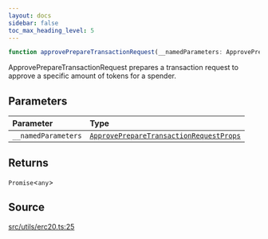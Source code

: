 ```yaml
---
layout: docs
sidebar: false
toc_max_heading_level: 5
---
```


```ts
function approvePrepareTransactionRequest(__namedParameters: ApprovePrepareTransactionRequestProps): Promise<any>
```

ApprovePrepareTransactionRequest prepares a transaction request to approve a
specific amount of tokens for a spender.

## Parameters

| Parameter | Type |
| :------ | :------ |
| `__namedParameters` | [`ApprovePrepareTransactionRequestProps`](../type-aliases/ApprovePrepareTransactionRequestProps.md) |

## Returns

`Promise`\<`any`\>

## Source

[src/utils/erc20.ts:25](https://github.com/OffchainLabs/arbitrum-orbit-sdk/blob/9d5595a042e42f7d6b9af10a84816c98ea30f330/src/utils/erc20.ts#L25)
